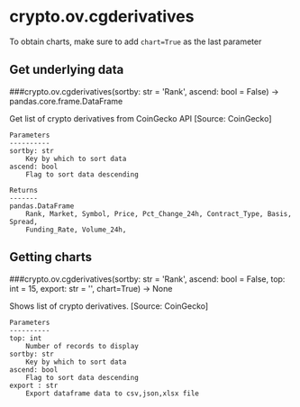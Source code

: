 # crypto.ov.cgderivatives

To obtain charts, make sure to add `chart=True` as the last parameter

## Get underlying data 
###crypto.ov.cgderivatives(sortby: str = 'Rank', ascend: bool = False) -> pandas.core.frame.DataFrame

Get list of crypto derivatives from CoinGecko API [Source: CoinGecko]

    Parameters
    ----------
    sortby: str
        Key by which to sort data
    ascend: bool
        Flag to sort data descending

    Returns
    -------
    pandas.DataFrame
        Rank, Market, Symbol, Price, Pct_Change_24h, Contract_Type, Basis, Spread,
        Funding_Rate, Volume_24h,

## Getting charts 
###crypto.ov.cgderivatives(sortby: str = 'Rank', ascend: bool = False, top: int = 15, export: str = '', chart=True) -> None

Shows  list of crypto derivatives. [Source: CoinGecko]

    Parameters
    ----------
    top: int
        Number of records to display
    sortby: str
        Key by which to sort data
    ascend: bool
        Flag to sort data descending
    export : str
        Export dataframe data to csv,json,xlsx file
